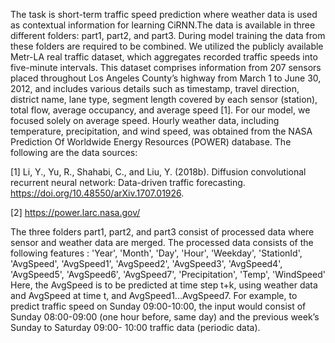 The task is short-term traffic speed prediction where weather data is used as contextual information for learning CiRNN.The data is available in three different folders: part1, part2, and part3. During model training the data from these folders are required to be combined. We utilized the publicly available Metr-LA real traffic dataset, which aggregates recorded traffic speeds into five-minute intervals. This dataset comprises information from 207 sensors placed throughout Los Angeles County’s highway from March 1 to June 30, 2012, and includes various details such as timestamp, travel direction, district name, lane type, segment length covered by each sensor (station), total flow, average occupancy, and average speed [1]. For our model, we focused solely on average speed. Hourly weather data, including temperature, precipitation, and wind speed, was obtained from the NASA Prediction Of Worldwide Energy Resources (POWER) database. The following are the data sources:

[1] Li, Y., Yu, R., Shahabi, C., and Liu, Y. (2018b). Diffusion convolutional recurrent neural network: Data-driven traffic forecasting. https://doi.org/10.48550/arXiv.1707.01926.

[2] https://power.larc.nasa.gov/

The three folders part1, part2, and part3 consist of processed data where sensor and weather data are merged. The processed data consists of the following features : 'Year', 'Month', 'Day', 'Hour', 'Weekday', 'StationId', 'AvgSpeed', 'AvgSpeed1', 'AvgSpeed2', 'AvgSpeed3', 'AvgSpeed4', 'AvgSpeed5', 'AvgSpeed6', 'AvgSpeed7', 'Precipitation', 'Temp', 'WindSpeed'
Here, the AvgSpeed is to be predicted at time step t+k, using weather data and AvgSpeed at time t, and AvgSpeed1...AvgSpeed7. For example, to predict traffic speed on Sunday 09:00-10:00, the input would consist of Sunday 08:00-09:00 (one hour before, same day) and the previous week’s Sunday to Saturday 09:00- 10:00 traffic data (periodic data).



